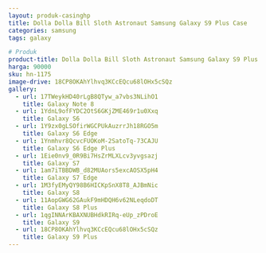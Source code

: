 ```yaml
---
layout: produk-casinghp
title: Dolla Dolla Bill Sloth Astronaut Samsung Galaxy S9 Plus Case
categories: samsung
tags: galaxy

# Produk
product-title: Dolla Dolla Bill Sloth Astronaut Samsung Galaxy S9 Plus Case
harga: 90000
sku: hn-1175
image-drive: 18CP8OKAhYlhvq3KCcEQcu68lOHx5cSQz
gallery:
  - url: 17TWeykHD40rLgB8QTyw_a7vbs3NLihO1
    title: Galaxy Note 8
  - url: 1YdnL9ofFYDC2OtS6GKjZME469r1u0Xxq
    title: Galaxy S6
  - url: 1Y9zx0gLSOfirWGCPUkAuzrrJh18RGO5m
    title: Galaxy S6 Edge
  - url: 1Ynmhvr8QcvcFUOKoM-2SatoTq-73CAJU
    title: Galaxy S6 Edge Plus
  - url: 1Eie0nv9_0R9Bi7HsZrMLXLcv3yvgsazj
    title: Galaxy S7
  - url: 1am7iTBBDWB_d82MUAors5excAOSX5pH4
    title: Galaxy S7 Edge
  - url: 1M3fyEMyQY98B6HICKpSnX8T8_AJBmNic
    title: Galaxy S8
  - url: 11AopGWG62GAukF9mHDQH6v62NLeqdoDT
    title: Galaxy S8 Plus
  - url: 1qgINNArKBAXNUBHdkRIRq-eUp_zPDroE
    title: Galaxy S9
  - url: 18CP8OKAhYlhvq3KCcEQcu68lOHx5cSQz
    title: Galaxy S9 Plus
---
```

